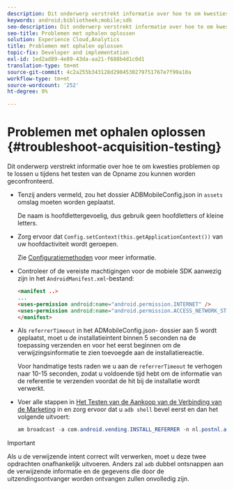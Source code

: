 ```yaml
---
description: Dit onderwerp verstrekt informatie over hoe te om kwesties problemen op te lossen u tijdens het testen van de Opname zou kunnen worden geconfronteerd.
keywords: android;bibliotheek;mobile;sdk
seo-description: Dit onderwerp verstrekt informatie over hoe te om kwesties problemen op te lossen u tijdens het testen van de Opname zou kunnen worden geconfronteerd.
seo-title: Problemen met ophalen oplossen
solution: Experience Cloud,Analytics
title: Problemen met ophalen oplossen
topic-fix: Developer and implementation
exl-id: 1ed2ad89-4e89-43da-aa21-f688b4d1c0d1
translation-type: tm+mt
source-git-commit: 4c2a255b343128d2904530279751767e7f99a10a
workflow-type: tm+mt
source-wordcount: '252'
ht-degree: 0%

---
```


# Problemen met ophalen oplossen {#troubleshoot-acquisition-testing}

Dit onderwerp verstrekt informatie over hoe te om kwesties problemen op te lossen u tijdens het testen van de Opname zou kunnen worden geconfronteerd.

* Tenzij anders vermeld, zou het dossier ADBMobileConfig.json in `assets` omslag moeten worden geplaatst.

   De naam is hoofdlettergevoelig, dus gebruik geen hoofdletters of kleine letters.

* Zorg ervoor dat `Config.setContext(this.getApplicationContext())` van uw hoofdactiviteit wordt geroepen.

   Zie [Configuratiemethoden](https://docs.adobe.com/content/help/en/mobile-services/android/configuration-android/methods.html) voor meer informatie.

* Controleer of de vereiste machtigingen voor de mobiele SDK aanwezig zijn in het `AndroidManifest.xml`-bestand:

   ```html
   <manifest ..>
   ... 
   <uses-permission android:name="android.permission.INTERNET" />
   <uses-permission android:name="android.permission.ACCESS_NETWORK_STATE" />
   </manifest>
   ```

* Als `referrerTimeout` in het ADMobileConfig.json- dossier aan 5 wordt geplaatst, moet u de installatieintent binnen 5 seconden na de toepassing verzenden en voor het eerst beginnen om de verwijzingsinformatie te zien toevoegde aan de installatiereactie.

   Voor handmatige tests raden we u aan de `referrerTimeout` te verhogen naar 10-15 seconden, zodat u voldoende tijd hebt om de informatie van de referentie te verzenden voordat de hit bij de installatie wordt verwerkt.

* Voer alle stappen in [Het Testen van de Aankoop van de Verbinding van de Marketing](https://docs.adobe.com/content/help/en/mobile-services/android/acquisition-android/t-testing-marketing-link-acquisition.html) in en zorg ervoor dat u `adb shell` bevel eerst en dan het volgende uitvoert:

   ```java
   am broadcast -a com.android.vending.INSTALL_REFERRER -n nl.postnl.app/.tracking.AdobeAcquisitionLinkBroadcastReceiver --es "referrer" "utm_source=adb_acq_v3&utm_campaign=adb_acq_v3&utm_content=<the newly generated id at step #7>"
   ```

>[!IMPORTANT]
>
>Als u de verwijzende intent correct wilt verwerken, moet u deze twee opdrachten onafhankelijk uitvoeren. Anders zal `adb` dubbel ontsnappen aan de verwijzende informatie en de gegevens die door de uitzendingsontvanger worden ontvangen zullen onvolledig zijn.
